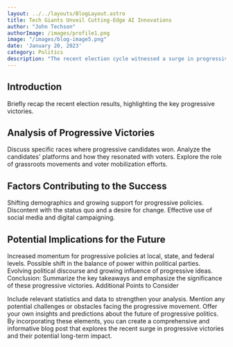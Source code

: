 ```yaml
---
layout: ../../layouts/BlogLayout.astro
title: Tech Giants Unveil Cutting-Edge AI Innovations
author: "John Techson"
authorImage: /images/profile1.png
image: "/images/blog-image5.png"
date: 'January 20, 2023'
category: Politics
description: "The recent election cycle witnessed a surge in progressive victories, marking a significant shift in the political landscape. This blog post explores these wins, analyzing the factors that fueled them and examining their potential long-term impact on progressive politics."
---
```


## Introduction
Briefly recap the recent election results, highlighting the key progressive victories.
## Analysis of Progressive Victories
Discuss specific races where progressive candidates won.
Analyze the candidates' platforms and how they resonated with voters.
Explore the role of grassroots movements and voter mobilization efforts.
## Factors Contributing to the Success
Shifting demographics and growing support for progressive policies.
Discontent with the status quo and a desire for change.
Effective use of social media and digital campaigning.
## Potential Implications for the Future
Increased momentum for progressive policies at local, state, and federal levels.
Possible shift in the balance of power within political parties.
Evolving political discourse and growing influence of progressive ideas.
Conclusion: Summarize the key takeaways and emphasize the significance of these progressive victories.
Additional Points to Consider

Include relevant statistics and data to strengthen your analysis.
Mention any potential challenges or obstacles facing the progressive movement.
Offer your own insights and predictions about the future of progressive politics.
By incorporating these elements, you can create a comprehensive and informative blog post that explores the recent surge in progressive victories and their potential long-term impact.